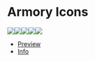 # Armory Icons

![](src/bundle.svg)![](src/haxe.svg)![](src/canvas.svg)![](src/nodes.svg)![](src/logicnodes.svg)

- [Preview](https://tong.github.io/armory_icons/)
- [Info](https://wiki.blender.org/wiki/Source/Interface/Icons)  
